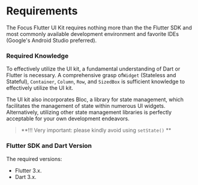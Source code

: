 # Requirements

The Focus Flutter UI Kit requires nothing more than the the Flutter SDK and most commonly available development environment and favorite IDEs (Google's Android Studio preferred).

### Required Knowledge

To effectively utilize the UI kit, a fundamental understanding of Dart or Flutter is necessary. A comprehensive grasp of`Widget` (Stateless and Stateful), `Container`, `Column`, `Row`, and `SizedBox` is sufficient knowledge to effectively utilize the UI kit.

The UI kit also incorporates Bloc, a library for state management, which facilitates the management of state within numerous UI widgets. Alternatively, utilizing other state management libraries is perfectly acceptable for your own development endeavors.

> \*\*!!! Very important: please kindly avoid using `setState()` \*\*

### Flutter SDK and Dart Version

The required versions:

* Flutter 3.x.
* Dart 3.x.
